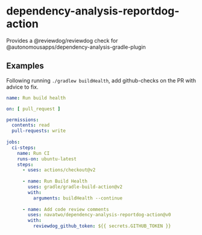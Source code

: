 # dependency-analysis-reportdog-action
Provides a @reviewdog/reviewdog check for @autonomousapps/dependency-analysis-gradle-plugin

## Examples

Following running `./gradlew buildHealth`, add github-checks on the PR with advice to fix.

```yaml
name: Run build health

on: [ pull_request ]

permissions:
  contents: read
  pull-requests: write
  
jobs:
  ci-steps:
    name: Run CI
    runs-on: ubuntu-latest
    steps:
      - uses: actions/checkout@v2
        
      - name: Run Build Health
        uses: gradle/gradle-build-action@v2
        with:
          arguments: buildHealth --continue
          
      - name: Add code review comments
        uses: navatwo/dependency-analysis-reportdog-action@v0
        with:
          reviewdog_github_token: ${{ secrets.GITHUB_TOKEN }}
```
